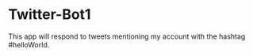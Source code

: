 # Twitter-Bot1
 This app will respond to tweets mentioning my account with the hashtag #helloWorld.
